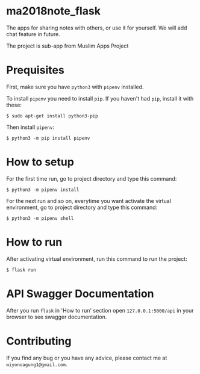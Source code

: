 # ma2018note_flask
The apps for sharing notes with others, or use it for yourself. We will add chat feature in future.

The project is sub-app from Muslim Apps Project

# Prequisites
First, make sure you have `python3` with `pipenv` installed.

To install `pipenv` you need to install `pip`.
If you haven't had `pip`, install it with these:
```
$ sudo apt-get install python3-pip
```

Then install `pipenv`:
```
$ python3 -m pip install pipenv
```

# How to setup
For the first time run, go to project directory and type this command:
```
$ python3 -m pipenv install
```

For the next run and so on, everytime you want activate the virtual environment, go to project directory and type this command:
```
$ python3 -m pipenv shell
```

# How to run
After activating virtual environment, run this command to run the project:
```
$ flask run
```

# API Swagger Documentation
After you run `flask` in 'How to run' section open `127.0.0.1:5000/api` in your browser to see swagger documentation.


# Contributing
If you find any bug or you have any advice, please contact me at `wiyonoagung1@gmail.com`.